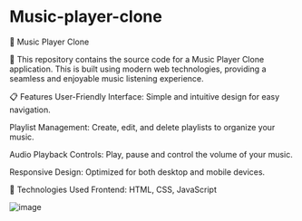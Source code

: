 # Music-player-clone

🎵 Music Player Clone

🚀 This repository contains the source code for a Music Player Clone application. This is built using modern web technologies, providing a seamless and enjoyable music listening experience.

📋 Features
User-Friendly Interface: Simple and intuitive design for easy navigation.

Playlist Management: Create, edit, and delete playlists to organize your music.

Audio Playback Controls: Play, pause  and control the volume of your music.

Responsive Design: Optimized for both desktop and mobile devices.

🔧 Technologies Used
Frontend: HTML, CSS, JavaScript

![image](https://github.com/user-attachments/assets/b3c1f963-0187-4df1-998f-6f71fee38153)



